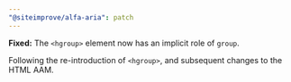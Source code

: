 ```yaml
---
"@siteimprove/alfa-aria": patch
---
```


**Fixed:** The `<hgroup>` element now has an implicit role of `group`.

Following the re-introduction of `<hgroup>`, and subsequent changes to the HTML AAM.
